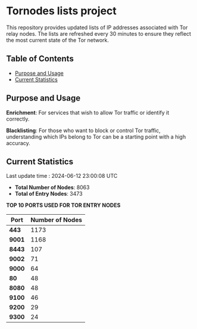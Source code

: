 # Tornodes lists project

This repository provides updated lists of IP addresses associated with Tor relay nodes. The lists are refreshed every 30 minutes to ensure they reflect the most current state of the Tor network.

## Table of Contents

- [Purpose and Usage](#purpose-and-usage)
- [Current Statistics](#current-statistics)


## Purpose and Usage

**Enrichment**: For services that wish to allow Tor traffic or identify it correctly.

**Blacklisting**: For those who want to block or control Tor traffic, understanding which IPs belong to Tor can be a starting point with a high accuracy.

## Current Statistics

Last update time : 2024-06-12 23:00:08 UTC

- **Total Number of Nodes**: 8063
- **Total of Entry Nodes**: 3473

**TOP 10 PORTS USED FOR TOR ENTRY NODES**

| **Port** | **Number of Nodes** |
|------|-----------------|
| **443**   | 1173  |
| **9001**   | 1168  |
| **8443**   | 107  |
| **9002**   | 71  |
| **9000**   | 64  |
| **80**   | 48  |
| **8080**   | 48  |
| **9100**   | 46  |
| **9200**   | 29  |
| **9300**   | 24  |

